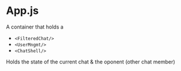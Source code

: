 # App.js

A container that holds a 
* `<FilteredChat/>`
* `<UserMngmt/>`
* `<ChatShell/>`

Holds the state of the current chat & the oponent (other chat member)
